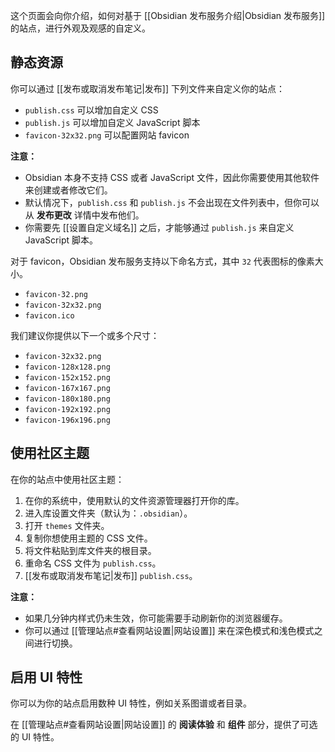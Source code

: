 这个页面会向你介绍，如何对基于 [[Obsidian 发布服务介绍|Obsidian 发布服务]] 的站点，进行外观及观感的自定义。

## 静态资源

你可以通过 [[发布或取消发布笔记|发布]] 下列文件来自定义你的站点：

- `publish.css` 可以增加自定义 CSS
- `publish.js` 可以增加自定义 JavaScript 脚本
- `favicon-32x32.png` 可以配置网站 favicon

**注意：**

- Obsidian 本身不支持 CSS 或者 JavaScript 文件，因此你需要使用其他软件来创建或者修改它们。
- 默认情况下，`publish.css` 和 `publish.js` 不会出现在文件列表中，但你可以从 **发布更改** 详情中发布他们。
- 你需要先 [[设置自定义域名]] 之后，才能够通过 `publish.js` 来自定义 JavaScript 脚本。

对于 favicon，Obsidian 发布服务支持以下命名方式，其中 `32` 代表图标的像素大小。

- `favicon-32.png`
- `favicon-32x32.png`
- `favicon.ico`

我们建议你提供以下一个或多个尺寸：

- `favicon-32x32.png`
- `favicon-128x128.png`
- `favicon-152x152.png`
- `favicon-167x167.png`
- `favicon-180x180.png`
- `favicon-192x192.png`
- `favicon-196x196.png`

## 使用社区主题

在你的站点中使用社区主题：

1. 在你的系统中，使用默认的文件资源管理器打开你的库。
2. 进入库设置文件夹（默认为：`.obsidian`）。
3. 打开 `themes` 文件夹。
4. 复制你想使用主题的 CSS 文件。
5. 将文件粘贴到库文件夹的根目录。
6. 重命名 CSS 文件为 `publish.css`。
7. [[发布或取消发布笔记|发布]] `publish.css`。

**注意：**

- 如果几分钟内样式仍未生效，你可能需要手动刷新你的浏览器缓存。
- 你可以通过 [[管理站点#查看网站设置|网站设置]] 来在深色模式和浅色模式之间进行切换。

## 启用 UI 特性

你可以为你的站点启用数种 UI 特性，例如关系图谱或者目录。

在 [[管理站点#查看网站设置|网站设置]] 的 **阅读体验** 和 **组件** 部分，提供了可选的 UI 特性。